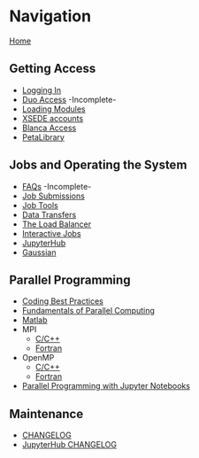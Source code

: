 # Navigation

[Home](Home)

## Getting Access
- [Logging In](Logging-In)
- [Duo Access](Duo-Access) -Incomplete-
- [Loading Modules](Loading-Modules)
- [XSEDE accounts](XSEDE)
- [Blanca Access](Blanca-Access)  
- [PetaLibrary](PetaLibrary)

## Jobs and Operating the System
- [FAQs](FAQs) -Incomplete-
- [Job Submissions](Job-Submissions)
- [Job Tools](Job-Tools)
- [Data Transfers](Data-Transfers)  
- [The Load Balancer](The-Load-Balancer-Tool)
- [Interactive Jobs](Interactive-Jobs)
- [JupyterHub](JupyterHub)
- [Gaussian](Gaussian)

## Parallel Programming
- [Coding Best Practices](Coding-Best-Practices)
- [Fundamentals of Parallel Computing](Fundamentals-of-Parallel-Computing)
- [Matlab](Matlab-on-Summit)
- MPI
    + [C/C++](MPI-C)
    + [Fortran](MPI-Fortran)
- OpenMP 
    + [C/C++](OpenMP-C)
    + [Fortran](OpenMP-Fortran)
- [Parallel Programming with Jupyter Notebooks](Parallel-Programming-with-Jupyter-Notebooks)

## Maintenance
- [CHANGELOG](CHANGELOG)
- [JupyterHub CHANGELOG](JupyterHub-CHANGELOG)